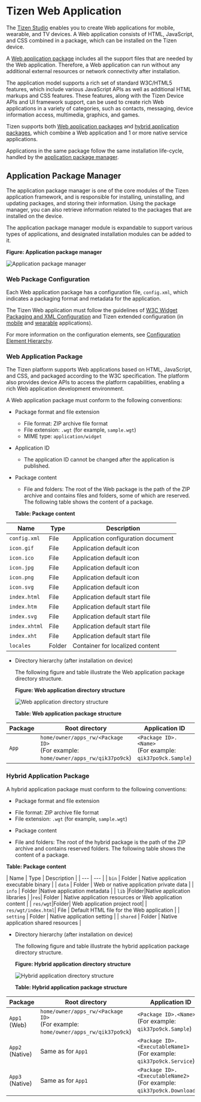 
# Tizen Web Application

The [Tizen Studio](../../../tizen-studio/cover-page.md)
enables you to create Web applications for mobile, wearable, and TV
devices. A Web application consists of HTML, JavaScript, and CSS
combined in a package, which can be installed on the Tizen device.

A [Web application package](../process/app-dev-process-w.md#package)
includes all the support files that are needed by the Web application.
Therefore, a Web application can run without any additional external
resources or network connectivity after installation.

The application model supports a rich set of standard W3C/HTML5
features, which include various JavaScript APIs as well as additional
HTML markups and CSS features. These features, along with the Tizen
Device APIs and UI framework support, can be used to create rich Web
applications in a variety of categories, such as contacts, messaging,
device information access, multimedia, graphics, and games.

Tizen supports both [Web application packages](#wap) and [hybrid
application packages](#hap), which combine a Web application and 1 or
more native service applications.

Applications in the same package follow the same installation
life-cycle, handled by the [application package manager](#package).

<a name="package"></a>
## Application Package Manager

The application package manager is one of the core modules of the Tizen
application framework, and is responsible for installing, uninstalling,
and updating packages, and storing their information. Using the package
manager, you can also retrieve information related to the packages that
are installed on the device.

The application package manager module is expandable to support various
types of applications, and designated installation modules can be added
to it.

**Figure: Application package manager**

![Application package
manager](./media/application_package_manager.png)

<a name="config"></a>
### Web Package Configuration

Each Web application package has a configuration file, `config.xml`,
which indicates a packaging format and metadata for the application.

The Tizen Web application must follow the guidelines of [W3C Widget
Packaging and XML
Configuration](https://www.w3.org/TR/2011/REC-widgets-20110927/) and
Tizen extended configuration (in
[mobile](../../../tizen-studio/web-tools/config-editor-w.md#mw_extend)
and
[wearable](../../../tizen-studio/web-tools/config-editor-w.md#ww_extend)
applications).

For more information on the configuration elements, see [Configuration
Element
Hierarchy](../../../tizen-studio/web-tools/config-editor-w.md#hierarchy).

<a name="wap"></a>
### Web Application Package

The Tizen platform supports Web applications based on HTML, JavaScript,
and CSS, and packaged according to the W3C specification. The platform
also provides device APIs to access the platform capabilities, enabling
a rich Web application development environment.

A Web application package must conform to the following conventions:

-   Package format and file extension
    -   File format: ZIP archive file format
    -   File extension: `.wgt` (for example, `sample.wgt`)
    -   MIME type: `application/widget`
-   Application ID
    -   The application ID cannot be changed after the application
        is published.
-   Package content  
    -   File and folders: The root of the Web package is the path of the     ZIP archive and contains files and folders, some of which       are reserved. The following table shows the content of       a package.

      **Table: Package content**


  | Name | Type | Description |
  | ----| ------|--------|
  | `config.xml` |File | Application configuration document |
  | `icon.gif` | File  | Application default icon |
  |  `icon.ico` | File  | Application default icon |
  |`icon.jpg`| File | Application default icon |
  | `icon.png` | File  | Application default icon |
  |  `icon.svg` | File  | Application default icon |
  |`index.html` | File  |  Application default start file |
  |  `index.htm`   | File  |  Application default start file |
  |  `index.svg`  | File  |  Application default start file |
  |  `index.xhtml`  | File  | Application default start file |
  |   `index.xht`   | File  | Application default start file |
  |  `locales`  | Folder | Container for localized content |

-   Directory hierarchy (after installation on device)

    The following figure and table illustrate the Web application
    package directory structure.

    **Figure: Web application directory structure**

    ![Web application directory
    structure](./media/web_app_directory_structure.png)

    **Table: Web application package structure**



  |  Package | Root directory | Application ID | Core XML file |
  | --- | --- | --- | --- |
  | `App` | `home/owner/apps_rw/<Package ID>` <br> (For example:<br> `home/owner/apps_rw/qik37po9ck`) | `<Package ID>.<Name>`<br> (For example:<br>   `qik37po9ck.Sample`) | `opt/share/packages/<Package ID>.xml` <br> (For example: <br>    `opt/share/packages/qik37po9ck.xml`) |

<a name="hap"></a>
### Hybrid Application Package

A hybrid application package must conform to the following conventions:

*   Package format and file extension
  -   File format: ZIP archive file format
  -   File extension: `.wgt` (for example, `sample.wgt`)
*   Package content
  -   File and folders: The root of the hybrid package is the path of   the ZIP archive and contains reserved folders. The following     table shows the content of a package.


  **Table: Package content**


 | Name  | Type | Description |
 | --- | --- |
 |  `bin` | Folder | Native application executable binary |
 |  `data` | Folder | Web or native application private data |
 | `info` | Folder |Native application metadata |
 | `lib` |Folder|Native application libraries |
 |`res`| Folder | Native application resources or Web application content |
 |  `res/wgt`|Folder| Web application project root|
 |  `res/wgt/index.html`| File |  Default HTML file for the Web application |
 |   `setting`   |     Folder |  Native application setting |
 |    `shared` |   Folder | Native application shared resources |

-   Directory hierarchy (after installation on device)

    The following figure and table illustrate the hybrid application
    package directory structure.

    **Figure: Hybrid application directory structure**

    ![Hybrid application directory
    structure](./media/hybrid_app_package_manager.png)

    **Table: Hybrid application package structure**


  | Package | Root directory | Application ID | Core XML file    |
  | --- | --- | --- | --- |
  | `App1`<br>(Web) |  `home/owner/apps_rw/<Package ID>` <br> (For example:  <br>    `home/owner/apps_rw/qik37po9ck`)  |  `<Package ID>.<Name>`     <br>   (For example:  <br> `qik37po9ck.Sample`)    |  `opt/share/packages/<Package ID>.xml`        <br>  (For example: <br> `opt/share/packages/qik37po9ck.xml`)  |
  |  `App2` <br> (Native) |   Same as for `App1` |   `<Package ID>.<ExecutableName1>`<br>   (For example:<br>     `qik37po9ck.Service`)  |   Same as for `App1` |
  |   `App3` <br> (Native) |  Same as for `App1` |   `<Package ID>.<ExecutableName2>` <br>  (For example: <br>     `qik37po9ck.Downloader`)     |  Same as for `App1` |
